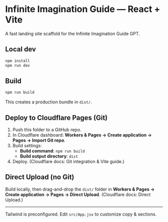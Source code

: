 # Infinite Imagination Guide — React + Vite

A fast landing site scaffold for the Infinite Imagination Guide GPT.

## Local dev
```bash
npm install
npm run dev
```

## Build
```bash
npm run build
```
This creates a production bundle in `dist/`.

## Deploy to Cloudflare Pages (Git)
1. Push this folder to a GitHub repo.
2. In Cloudflare dashboard: **Workers & Pages → Create application → Pages → Import Git repo**.
3. Build settings:
   - **Build command**: `npm run build`
   - **Build output directory**: `dist`
4. Deploy.
(Cloudflare docs: Git integration & Vite guide.)

## Direct Upload (no Git)
Build locally, then drag-and-drop the `dist/` folder in **Workers & Pages → Create application → Pages → Direct Upload**.
(Cloudflare docs: Direct Upload.)

---

Tailwind is preconfigured. Edit `src/App.jsx` to customize copy & sections.
